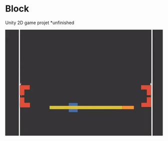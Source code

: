 # Block
Unity 2D game projet *unfinished



![alt text](https://github.com/YonatanGM/Block/blob/master/ezgif-2-982c466be902.gif)
